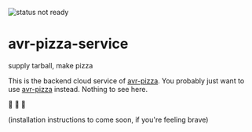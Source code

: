 ![status not ready](https://img.shields.io/badge/status-not%20ready-red.svg)

# avr-pizza-service

supply tarball, make pizza

This is the backend cloud service of [avr-pizza](https://github.com/noopkat/avr-pizza). You probably just want to use [avr-pizza](https://github.com/noopkat/avr-pizza) instead. Nothing to see here.

:pizza: :pizza: :pizza:

(installation instructions to come soon, if you're feeling brave)
